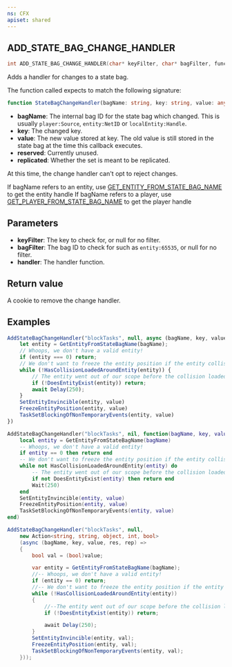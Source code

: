 ```yaml
---
ns: CFX
apiset: shared
---
```

## ADD_STATE_BAG_CHANGE_HANDLER

```c
int ADD_STATE_BAG_CHANGE_HANDLER(char* keyFilter, char* bagFilter, func handler);
```

Adds a handler for changes to a state bag.

The function called expects to match the following signature:

```ts
function StateBagChangeHandler(bagName: string, key: string, value: any, reserved: number, replicated: boolean);
```

* **bagName**: The internal bag ID for the state bag which changed. This is usually `player:Source`, `entity:NetID`
  or `localEntity:Handle`.
* **key**: The changed key.
* **value**: The new value stored at key. The old value is still stored in the state bag at the time this callback executes.
* **reserved**: Currently unused.
* **replicated**: Whether the set is meant to be replicated.

At this time, the change handler can't opt to reject changes.

If bagName refers to an entity, use [GET_ENTITY_FROM_STATE_BAG_NAME](?_0x4BDF1868) to get the entity handle
If bagName refers to a player, use [GET_PLAYER_FROM_STATE_BAG_NAME](?_0xA56135E0) to get the player handle

## Parameters
* **keyFilter**: The key to check for, or null for no filter.
* **bagFilter**: The bag ID to check for such as `entity:65535`, or null for no filter.
* **handler**: The handler function.

## Return value
A cookie to remove the change handler.

## Examples
```js
AddStateBagChangeHandler("blockTasks", null, async (bagName, key, value /* boolean */) => {
    let entity = GetEntityFromStateBagName(bagName);
    // Whoops, we don't have a valid entity!
    if (entity === 0) return;
    // We don't want to freeze the entity position if the entity collision hasn't loaded yet
    while (!HasCollisionLoadedAroundEntity(entity)) {
        // The entity went out of our scope before the collision loaded
        if (!DoesEntityExist(entity)) return;
        await Delay(250);
    }
    SetEntityInvincible(entity, value)
    FreezeEntityPosition(entity, value)
    TaskSetBlockingOfNonTemporaryEvents(entity, value)
})
```

```lua
AddStateBagChangeHandler("blockTasks", nil, function(bagName, key, value) 
    local entity = GetEntityFromStateBagName(bagName)
    -- Whoops, we don't have a valid entity!
    if entity == 0 then return end
    -- We don't want to freeze the entity position if the entity collision hasn't loaded yet
    while not HasCollisionLoadedAroundEntity(entity) do
        -- The entity went out of our scope before the collision loaded
        if not DoesEntityExist(entity) then return end
        Wait(250)
    end
    SetEntityInvincible(entity, value)
    FreezeEntityPosition(entity, value)
    TaskSetBlockingOfNonTemporaryEvents(entity, value)
end)
```

```cs
AddStateBagChangeHandler("blockTasks", null,
    new Action<string, string, object, int, bool>
    (async (bagName, key, value, res, rep) =>
    {
        bool val = (bool)value;

        var entity = GetEntityFromStateBagName(bagName);
        //-- Whoops, we don't have a valid entity!
        if (entity == 0) return;
        //-- We don't want to freeze the entity position if the entity collision hasn't loaded yet
        while (!HasCollisionLoadedAroundEntity(entity))
        {
            //--The entity went out of our scope before the collision loaded
            if (!DoesEntityExist(entity)) return;

            await Delay(250);
        }
        SetEntityInvincible(entity, val);
        FreezeEntityPosition(entity, val);
        TaskSetBlockingOfNonTemporaryEvents(entity, val);
    }));
```

